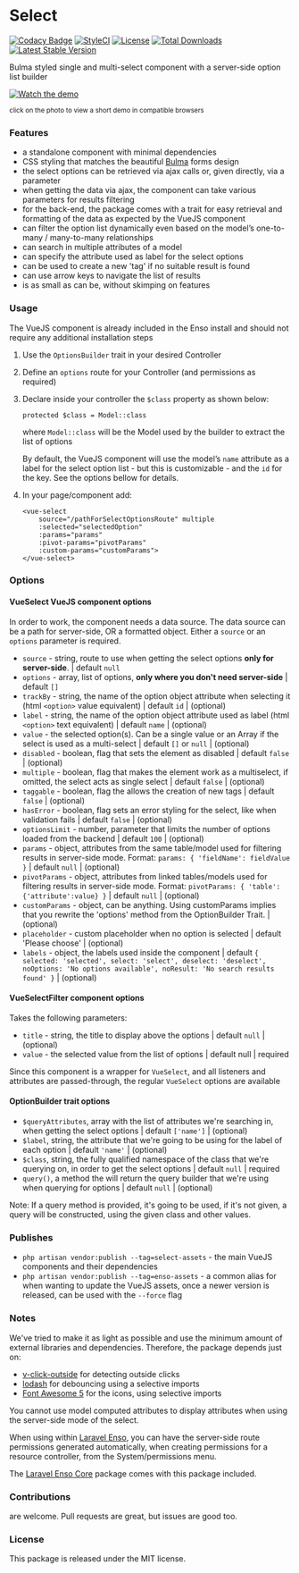 <!--h-->
# Select
[![Codacy Badge](https://api.codacy.com/project/badge/Grade/c6799b0705d34fdab5cd100e7cfe6312)](https://www.codacy.com/app/laravel-enso/Select?utm_source=github.com&utm_medium=referral&utm_content=laravel-enso/Select&utm_campaign=badger)
[![StyleCI](https://styleci.io/repos/85489940/shield?branch=master)](https://styleci.io/repos/85489940)
[![License](https://poser.pugx.org/laravel-enso/select/license)](https://packagist.org/packages/laravel-enso/select)
[![Total Downloads](https://poser.pugx.org/laravel-enso/select/downloads)](https://packagist.org/packages/laravel-enso/select)
[![Latest Stable Version](https://poser.pugx.org/laravel-enso/select/version)](https://packagist.org/packages/laravel-enso/select)
<!--/h-->

Bulma styled single and multi-select component with a server-side option list builder

[![Watch the demo](https://laravel-enso.github.io/select/screenshots/bulma_031.png)](https://laravel-enso.github.io/select/videos/bulma_demo_01.mp4)

<sup>click on the photo to view a short demo in compatible browsers</sup>

### Features

- a standalone component with minimal dependencies
- CSS styling that matches the beautiful [Bulma](https://bulma.io/) forms design
- the select options can be retrieved via ajax calls or, given directly, via a parameter
- when getting the data via ajax, the component can take various parameters for results filtering
- for the back-end, the package comes with a trait for easy retrieval and formatting of the data 
as expected by the VueJS component
- can filter the option list dynamically even based on the model’s one-to-many / many-to-many relationships
- can search in multiple attributes of a model
- can specify the attribute used as label for the select options
- can be used to create a new 'tag' if no suitable result is found
- can use arrow keys to navigate the list of results
- is as small as can be, without skimping on features

### Usage

The VueJS component is already included in the Enso install and should not require any additional installation steps

1. Use the `OptionsBuilder` trait in your desired Controller

2. Define an `options` route for your Controller (and permissions as required)

3. Declare inside your controller the `$class` property as shown below:
	
	`protected $class = Model::class`
	
	where `Model::class` will be the Model used by the builder to extract the list of options
	
	By default, the VueJS component will use the model’s `name` attribute as a label for the select option list - but this is customizable - and the `id` for the key. 
	See the options bellow for details.
	
5. In your page/component add:

    ```
    <vue-select 
        source="/pathForSelectOptionsRoute" multiple        
        :selected="selectedOption"
        :params="params"
        :pivot-params="pivotParams"        
        :custom-params="customParams">
    </vue-select>
    ```

### Options

#### VueSelect VueJS component options 

In order to work, the component needs a data source. The data source can be a path for server-side, OR a formatted object. 
Either a `source` or an `options` parameter is required.

- `source` - string, route to use when getting the select options **only for server-side**. | default `null`
- `options` - array, list of options, **only where you don't need server-side** | default `[]`
- `trackBy` - string, the name of the option object attribute when selecting it (html `<option>` value equivalent) | default `id` |  (optional)
- `label` - string, the name of the option object attribute used as label (html `<option>` text equivalent) | default `name` |  (optional)
- `value` - the selected option(s). Can be a single value or an Array if the select is used as a multi-select | default `[]` or `null` |  (optional)
- `disabled` - boolean, flag that sets the element as disabled | default `false` | (optional)
- `multiple` - boolean, flag that makes the element work as a multiselect, if omitted, the select acts as single select | default `false` | (optional)
- `taggable` - boolean, flag the allows the creation of new tags | default `false` | (optional)
- `hasError` - boolean, flag sets an error styling for the select, like when validation fails | default `false` | (optional)
- `optionsLimit` - number, parameter that limits the number of options loaded from the backend | default `100` | (optional)
- `params` - object, attributes from the same table/model used for filtering results in server-side mode. 
Format: `params: { 'fieldName': fieldValue }` | default `null` | (optional)
- `pivotParams` - object, attributes from linked tables/models used for filtering results in server-side mode. 
Format: `pivotParams: { 'table': {'attribute':value} }` | default `null` | (optional)
- `customParams` - object, can be anything. 
Using customParams implies that you rewrite the 'options' method from the OptionBuilder Trait. | (optional)
- `placeholder` - custom placeholder when no option is selected | default 'Please choose' | (optional)
- `labels` - object, the labels used inside the component | default `{ selected: 'selected', select: 'select', deselect: 'deselect', noOptions: 'No options available', noResult: 'No search results found' }` | (optional)


#### VueSelectFilter component options 
Takes the following parameters:	
- `title` - string, the title to display above the options | default `null` | (optional)	
- `value` -  the selected value from the list of options | default null | required	
	
Since this component is a wrapper for `VueSelect`, and all listeners and attributes are passed-through,	
the regular `VueSelect` options are available

#### OptionBuilder trait options

- `$queryAttributes`, array with the list of attributes we're searching in, when getting the select options | default `['name']` | (optional) 
- `$label`, string, the attribute that we're going to be using for the label of each option | default `'name'` | (optional)
- `$class`, string, the fully qualified namespace of the class that we're querying on, in order to get the select options | default `null` | required
- `query()`, a method the will return the query builder that we're using when querying for options | default `null` | (optional)

Note: If a query method is provided, it's going to be used, if it's not given, a query will be constructed, using the given class and other values.

### Publishes

- `php artisan vendor:publish --tag=select-assets` - the main VueJS components and their dependencies
- `php artisan vendor:publish --tag=enso-assets` - a common alias for when wanting to update the VueJS assets,
once a newer version is released, can be used with the `--force` flag

### Notes

We've tried to make it as light as possible and use the minimum amount of external libraries and dependencies.
Therefore, the package depends just on:
 - [v-click-outside](https://github.com/ndelvalle/v-click-outside) for detecting outside clicks 
 - [lodash](https://github.com/lodash/lodash) for debouncing using a selective imports
 - [Font Awesome 5](https://fontawesome.com/) for the icons, using selective imports


You cannot use model computed attributes to display attributes when using the server-side mode of the select.

When using within [Laravel Enso](https://github.com/laravel-enso/enso), you can have the server-side route permissions generated automatically, when creating permissions for a resource controller, from the System/permissions menu.

The [Laravel Enso Core](https://github.com/laravel-enso/Core) package comes with this package included.

<!--h-->
### Contributions

are welcome. Pull requests are great, but issues are good too.

### License

This package is released under the MIT license.
<!--/h-->
